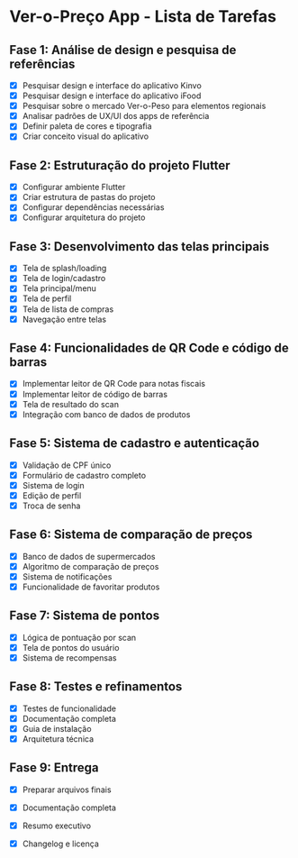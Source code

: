 # Ver-o-Preço App - Lista de Tarefas

## Fase 1: Análise de design e pesquisa de referências
- [x] Pesquisar design e interface do aplicativo Kinvo
- [x] Pesquisar design e interface do aplicativo iFood
- [x] Pesquisar sobre o mercado Ver-o-Peso para elementos regionais
- [x] Analisar padrões de UX/UI dos apps de referência
- [x] Definir paleta de cores e tipografia
- [x] Criar conceito visual do aplicativo

## Fase 2: Estruturação do projeto Flutter
- [x] Configurar ambiente Flutter
- [x] Criar estrutura de pastas do projeto
- [x] Configurar dependências necessárias
- [x] Configurar arquitetura do projeto

## Fase 3: Desenvolvimento das telas principais
- [x] Tela de splash/loading
- [x] Tela de login/cadastro
- [x] Tela principal/menu
- [x] Tela de perfil
- [x] Tela de lista de compras
- [x] Navegação entre telas

## Fase 4: Funcionalidades de QR Code e código de barras
- [x] Implementar leitor de QR Code para notas fiscais
- [x] Implementar leitor de código de barras
- [x] Tela de resultado do scan
- [x] Integração com banco de dados de produtos

## Fase 5: Sistema de cadastro e autenticação
- [x] Validação de CPF único
- [x] Formulário de cadastro completo
- [x] Sistema de login
- [x] Edição de perfil
- [x] Troca de senha

## Fase 6: Sistema de comparação de preços
- [x] Banco de dados de supermercados
- [x] Algoritmo de comparação de preços
- [x] Sistema de notificações
- [x] Funcionalidade de favoritar produtos

## Fase 7: Sistema de pontos
- [x] Lógica de pontuação por scan
- [x] Tela de pontos do usuário
- [x] Sistema de recompensas

## Fase 8: Testes e refinamentos
- [x] Testes de funcionalidade
- [x] Documentação completa
- [x] Guia de instalação
- [x] Arquitetura técnica

## Fase 9: Entrega
- [x] Preparar arquivos finais
- [x] Documentação completa
- [x] Resumo executivo
- [x] Changelog e licença

